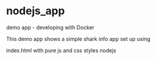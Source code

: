 # nodejs_app

demo app - developing with Docker

This demo app shows a simple shark info app set up using

index.html with pure js and css styles
nodejs 
